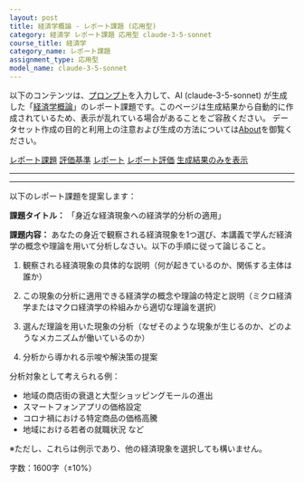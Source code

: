 ```yaml
---
layout: post
title: 経済学概論 - レポート課題 (応用型)
category: 経済学 レポート課題 応用型 claude-3-5-sonnet
course_title: 経済学
category_name: レポート課題
assignment_type: 応用型
model_name: claude-3-5-sonnet
---
```


以下のコンテンツは、[プロンプト](https://github.com/takedatoshiyuki/synthetic_assignments/tree/main/generated/経済学/claude-3-5-sonnet/prompt_レポート課題-応用型.md)を入力して、AI (claude-3-5-sonnet) が生成した「[経済学概論](/contents/経済学/)」のレポート課題です。このページは生成結果から自動的に作成されているため、表示が乱れている場合があることをご容赦ください。
データセット作成の目的と利用上の注意および生成の方法については[About](/About)を御覧ください。

[レポート課題](../レポート課題-応用型)
[評価基準](../評価基準-応用型)
[レポート](../レポート-応用型)
[レポート評価](../レポート評価-応用型)
[生成結果のみを表示](https://github.com/takedatoshiyuki/synthetic_assignments/tree/main/generated/経済学/claude-3-5-sonnet/レポート課題-応用型.md)
  

***
***
  
以下のレポート課題を提案します：

**課題タイトル：**
「身近な経済現象への経済学的分析の適用」

**課題内容：**
あなたの身近で観察される経済現象を1つ選び、本講義で学んだ経済学の概念や理論を用いて分析しなさい。以下の手順に従って論じること。

1. 観察される経済現象の具体的な説明（何が起きているのか、関係する主体は誰か）

2. この現象の分析に適用できる経済学の概念や理論の特定と説明（ミクロ経済学またはマクロ経済学の枠組みから適切な理論を選択）

3. 選んだ理論を用いた現象の分析（なぜそのような現象が生じるのか、どのようなメカニズムが働いているのか）

4. 分析から導かれる示唆や解決策の提案

分析対象として考えられる例：
- 地域の商店街の衰退と大型ショッピングモールの進出
- スマートフォンアプリの価格設定
- コロナ禍における特定商品の価格高騰
- 地域における若者の就職状況
など

※ただし、これらは例示であり、他の経済現象を選択しても構いません。

字数：1600字（±10%）
